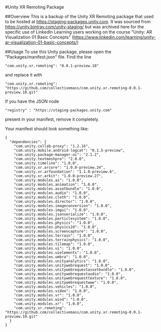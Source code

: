 #Unity XR Remoting Package

##Overview
This is a backup of the Unity XR Remoting package that used to be hosted at https://staging-packages.unity.com. It was sourced from
https://unity.bintray.com/unity-staging/ but was archived here for the specific use of LinkedIn Learning users working on the course "Unity: AR Visualization 01 Basic Concepts" (https://www.linkedin.com/learning/unity-ar-visualization-01-basic-concepts/)

##Usage
To use this Unity package, please open the "Packages/manifest.json" file.
Find the line
```
"com.unity.xr.remoting": "0.0.1-preview.10"
```
and replace it with
```
"com.unity.xr.remoting": "https://github.com/collectivemass/com.unity.xr.remoting-0.0.1-preview.10.git"
```

If you have the JSON node
```
"registry" : "https://staging-packages.unity.com"
```
present in your manifest, remove it completely. 

Your manifest should look something like:
```
{
  "dependencies": {
    "com.unity.collab-proxy": "1.2.16",
    "com.unity.mobile.android-logcat": "0.1.5-preview",
    "com.unity.package-manager-ui": "2.1.2",
    "com.unity.textmeshpro": "2.0.0",
    "com.unity.timeline": "1.0.0",
    "com.unity.xr.arcore": "1.0.0-preview.24",
    "com.unity.xr.arfoundation": "1.1.0-preview.6",
    "com.unity.xr.arkit": "1.0.0-preview.27",
    "com.unity.modules.ai": "1.0.0",
    "com.unity.modules.animation": "1.0.0",
    "com.unity.modules.assetbundle": "1.0.0",
    "com.unity.modules.audio": "1.0.0",
    "com.unity.modules.cloth": "1.0.0",
    "com.unity.modules.director": "1.0.0",
    "com.unity.modules.imageconversion": "1.0.0",
    "com.unity.modules.imgui": "1.0.0",
    "com.unity.modules.jsonserialize": "1.0.0",
    "com.unity.modules.particlesystem": "1.0.0",
    "com.unity.modules.physics": "1.0.0",
    "com.unity.modules.physics2d": "1.0.0",
    "com.unity.modules.screencapture": "1.0.0",
    "com.unity.modules.terrain": "1.0.0",
    "com.unity.modules.terrainphysics": "1.0.0",
    "com.unity.modules.tilemap": "1.0.0",
    "com.unity.modules.ui": "1.0.0",
    "com.unity.modules.uielements": "1.0.0",
    "com.unity.modules.umbra": "1.0.0",
    "com.unity.modules.unityanalytics": "1.0.0",
    "com.unity.modules.unitywebrequest": "1.0.0",
    "com.unity.modules.unitywebrequestassetbundle": "1.0.0",
    "com.unity.modules.unitywebrequestaudio": "1.0.0",
    "com.unity.modules.unitywebrequesttexture": "1.0.0",
    "com.unity.modules.unitywebrequestwww": "1.0.0",
    "com.unity.modules.vehicles": "1.0.0",
    "com.unity.modules.video": "1.0.0",
    "com.unity.modules.vr": "1.0.0",
    "com.unity.modules.wind": "1.0.0",
    "com.unity.modules.xr": "1.0.0",
    "com.unity.xr.remoting": "https://github.com/collectivemass/com.unity.xr.remoting-0.0.1-preview.10.git"
  }
}

```
